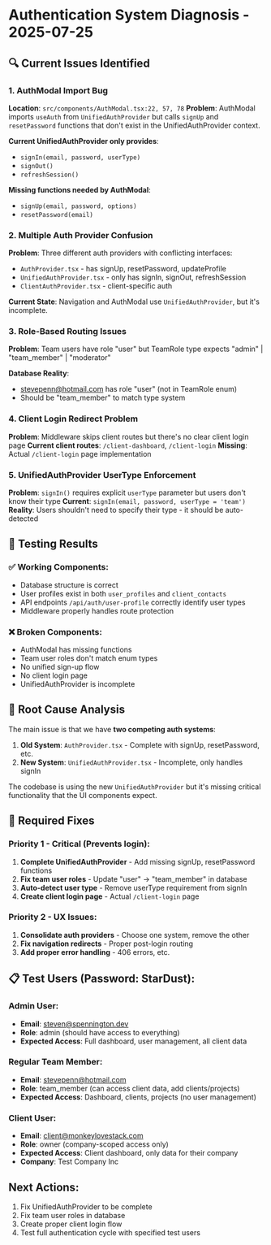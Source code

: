 # Authentication System Diagnosis - 2025-07-25

## 🔍 Current Issues Identified

### 1. **AuthModal Import Bug**
**Location**: `src/components/AuthModal.tsx:22, 57, 78`
**Problem**: AuthModal imports `useAuth` from `UnifiedAuthProvider` but calls `signUp` and `resetPassword` functions that don't exist in the UnifiedAuthProvider context.

**Current UnifiedAuthProvider only provides**:
- `signIn(email, password, userType)`
- `signOut()`
- `refreshSession()`

**Missing functions needed by AuthModal**:
- `signUp(email, password, options)`
- `resetPassword(email)`

### 2. **Multiple Auth Provider Confusion**
**Problem**: Three different auth providers with conflicting interfaces:
- `AuthProvider.tsx` - has signUp, resetPassword, updateProfile
- `UnifiedAuthProvider.tsx` - only has signIn, signOut, refreshSession
- `ClientAuthProvider.tsx` - client-specific auth

**Current State**: Navigation and AuthModal use `UnifiedAuthProvider`, but it's incomplete.

### 3. **Role-Based Routing Issues**
**Problem**: Team users have role "user" but TeamRole type expects "admin" | "team_member" | "moderator"

**Database Reality**: 
- stevepenn@hotmail.com has role "user" (not in TeamRole enum)
- Should be "team_member" to match type system

### 4. **Client Login Redirect Problem**
**Problem**: Middleware skips client routes but there's no clear client login page
**Current client routes**: `/client-dashboard`, `/client-login`
**Missing**: Actual `/client-login` page implementation

### 5. **UnifiedAuthProvider UserType Enforcement**
**Problem**: `signIn()` requires explicit `userType` parameter but users don't know their type
**Current**: `signIn(email, password, userType = 'team')`
**Reality**: Users shouldn't need to specify their type - it should be auto-detected

## 🔧 Testing Results

### ✅ Working Components:
- Database structure is correct
- User profiles exist in both `user_profiles` and `client_contacts`
- API endpoints `/api/auth/user-profile` correctly identify user types
- Middleware properly handles route protection

### ❌ Broken Components:
- AuthModal has missing functions
- Team user roles don't match enum types
- No unified sign-up flow
- No client login page
- UnifiedAuthProvider is incomplete

## 🎯 Root Cause Analysis

The main issue is that we have **two competing auth systems**:

1. **Old System**: `AuthProvider.tsx` - Complete with signUp, resetPassword, etc.
2. **New System**: `UnifiedAuthProvider.tsx` - Incomplete, only handles signIn

The codebase is using the new `UnifiedAuthProvider` but it's missing critical functionality that the UI components expect.

## 🚀 Required Fixes

### Priority 1 - Critical (Prevents login):
1. **Complete UnifiedAuthProvider** - Add missing signUp, resetPassword functions
2. **Fix team user roles** - Update "user" → "team_member" in database
3. **Auto-detect user type** - Remove userType requirement from signIn
4. **Create client login page** - Actual `/client-login` page

### Priority 2 - UX Issues:
1. **Consolidate auth providers** - Choose one system, remove the other
2. **Fix navigation redirects** - Proper post-login routing
3. **Add proper error handling** - 406 errors, etc.

## 📋 Test Users (Password: StarDust):

### Admin User:
- **Email**: steven@spennington.dev
- **Role**: admin (should have access to everything)
- **Expected Access**: Full dashboard, user management, all client data

### Regular Team Member:
- **Email**: stevepenn@hotmail.com  
- **Role**: team_member (can access client data, add clients/projects)
- **Expected Access**: Dashboard, clients, projects (no user management)

### Client User:
- **Email**: client@monkeylovestack.com
- **Role**: owner (company-scoped access only)
- **Expected Access**: Client dashboard, only data for their company
- **Company**: Test Company Inc

## Next Actions:
1. Fix UnifiedAuthProvider to be complete
2. Fix team user roles in database
3. Create proper client login flow
4. Test full authentication cycle with specified test users